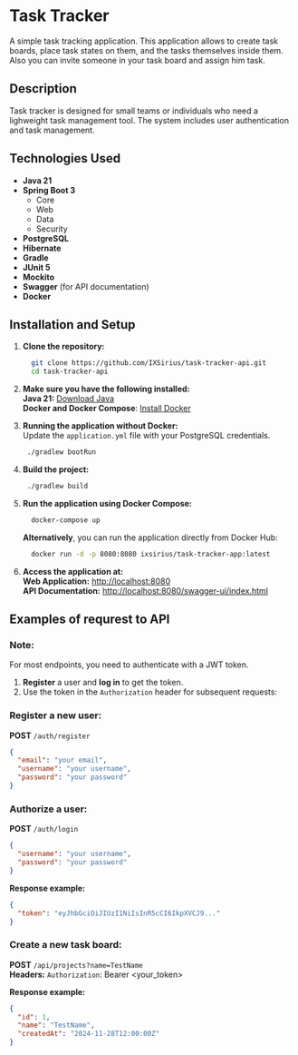 # Task Tracker

A simple task tracking application. This application allows to create task boards, place task states on them, and the tasks themselves inside them. Also you can invite someone in your task board and assign him task.

## Description

Task tracker is designed for small teams or individuals who need a lighweight task management tool. The system includes user authentication and task management.

## Technologies Used

- **Java 21**
- **Spring Boot 3**
  - Core
  - Web
  - Data
  - Security
- **PostgreSQL**
- **Hibernate**
- **Gradle**
- **JUnit 5**
- **Mockito**
- **Swagger** (for API documentation)
- **Docker**

## Installation and Setup

1. **Clone the repository:**
   ```bash
     git clone https://github.com/IXSirius/task-tracker-api.git
     cd task-tracker-api
   ````
   
2. **Make sure you have the following installed:**   
   **Java 21:** [Download Java](https://adoptium.net/temurin/releases/)   
   **Docker and Docker Compose**: [Install Docker](https://www.docker.com/get-started)

3. **Running the application without Docker:**    
   Update the `application.yml` file with your PostgreSQL credentials.
   ```bash
    ./gradlew bootRun
   ````

4. **Build the project:**
   ```bash
    ./gradlew build
   ````

5. **Run the application using Docker Compose:**
   ````bash
     docker-compose up
   ````

   **Alternatively**, you can run the application directly from Docker Hub:
   ```bash
     docker run -d -p 8080:8080 ixsirius/task-tracker-app:latest

6. **Access the application at:**  
   **Web Application:** [http://localhost:8080](http://localhost:8080)  
   **API Documentation:** [http://localhost:8080/swagger-ui/index.html](http://localhost:8080/swagger-ui.html)

## Examples of requrest to API

### Note:
For most endpoints, you need to authenticate with a JWT token.  
1. **Register** a user and **log in** to get the token.
2. Use the token in the `Authorization` header for subsequent requests:
   
### Register a new user:
**POST** `/auth/register`
```json
{
  "email": "your email",
  "username": "your username",
  "password": "your password"
}
```

### Authorize a user:
**POST** `/auth/login`
```json
{
  "username": "your username",
  "password": "your password"
}
````

**Response example:**
```json
{
  "token": "eyJhbGciOiJIUzI1NiIsInR5cCI6IkpXVCJ9..."
}
```

### Create a new task board:
**POST** `/api/projects?name=TestName`  
**Headers:** `Authorization`: Bearer <your_token>

**Response example:**
```json
{
  "id": 1,
  "name": "TestName",
  "createdAt": "2024-11-28T12:00:00Z"
}
```



